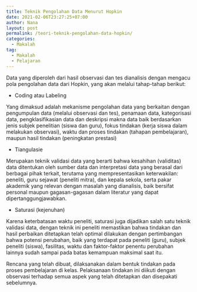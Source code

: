 ```yaml
---
title: Teknik Pengolahan Data Menurut Hopkin
date: 2021-02-06T23:27:25+07:00
author: Nana
layout: post
permalink: /teori-teknik-pengolahan-data-hopkin/
categories:
  - Makalah
tag:
  - Makalah
  - Pelajaran
---
```

Data yang diperoleh dari hasil observasi dan tes dianalisis dengan mengacu pola pengolahan data dari Hopkin, yang akan melalui tahap-tahap berikut:

 - Coding atau Labeling

Yang dimaksud adalah mekanisme pengolahan data yang berkaitan dengan pengumpulan data (melalui observasi dan tes), penamaan data, kategorisasi data, pengklasifikasian data dan deskripsi makna data baik berdasarkan jenis subjek penelitian (siswa dan guru), fokus tindakan (kerja siswa dalam melakukan observasi), waktu dan proses tindakan (tahapan pembelajaran), maupun hasil tindakan (peningkatan prestasi)

 - Tiangulasie

Merupakan teknik validasi data yang berarti bahwa kesahihan (validitas) data ditentukan oleh sumber data dan interpretasi data yang berasal dari berbagai pihak terkait, terutama yang mempresentasikan keterwakilan: peneliti, guru sejawat (peneliti mitra), dan kepala sekola, serta pakar akademik yang relevan dengan masalah yang dianalisis, baik bersifat personal maupun gagasan-gagasan dalam literatur yang dapat dipertanggungjawabkan.

 - Saturasi (kejenuhan)

Karena keterbatasan waktu peneliti, saturasi juga dijadikan salah satu teknik validasi data, dengan teknik ini peneliti memastikan bahwa tindakan dan hasil perbaikan ditetapkan telah optimal dilakukan dengan pertimbangan bahwa potensi perubahan, baik yang terdapat pada peneliti (guru), subjek peneliti (siswa), fasilitas, waktu dan faktor-faktor penentu perubahan lainnya sudah sampai pada batas kemampuan maksimal saat itu. 

Rencana yang telah dibuat, dilaksanakan dalam bentuk tindakan pada proses pembelajaran di kelas. Pelaksanaan tindakan ini diikuti dengan observasi terhadap semua aspek yang telah ditetapkan dan disepakati sebelumnya.